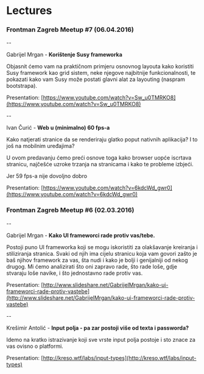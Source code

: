 # Lectures


### Frontman Zagreb Meetup #7 (06.04.2016)

--

Gabrijel Mrgan - **Korištenje Susy frameworka**

Objasnit ćemo vam na praktičnom primjeru osnovnog layouta kako koristiti Susy framework kao grid sistem, neke njegove najbitnije funkcionalnosti, te pokazati kako vam Susy može postati glavni alat za layouting (naspram bootstrapa).

Presentation: [https://www.youtube.com/watch?v=Sw_u0TMRKO8](https://www.youtube.com/watch?v=Sw_u0TMRKO8)

--

Ivan Čurić - **Web u (minimalno) 60 fps-a**

Kako natjerati stranice da se renderiraju glatko poput nativnih aplikacija? I to još na mobilnim uređajima?

U ovom predavanju ćemo preći osnove toga kako browser uopće iscrtava stranicu,  najčešće uzroke trzanja na stranicama i kako te probleme izbjeći.

Jer 59 fps-a nije dovoljno dobro

Presentation: [https://www.youtube.com/watch?v=6kdcWd_gwr0](https://www.youtube.com/watch?v=6kdcWd_gwr0)


### Frontman Zagreb Meetup #6 (02.03.2016)

--

Gabrijel Mrgan - **Kako UI frameworci rade protiv vas/tebe.**

Postoji puno UI frameworka koji se mogu iskoristiti za olakšavanje kreiranja i stiliziranja stranica. Svaki od njih ima cijelu stranicu koja vam govori zašto je baš njihov framework za vas, šta nudi i kako je bolji i genijalniji od nekog drugog. Mi ćemo analizirati što oni zapravo rade, što rade loše, gdje stvaraju loše navike, i što jednostavno rade protiv vas.

Presentation: [http://www.slideshare.net/GabrijelMrgan/kako-ui-frameworci-rade-protiv-vastebe](http://www.slideshare.net/GabrijelMrgan/kako-ui-frameworci-rade-protiv-vastebe)

--

Krešimir Antolić - **Input polja - pa zar postoji više od texta i passworda?**

Idemo na kratko istrazivanje koji sve vrste input polja postoje i sto znace za vas ovisno o platformi.

Presentation: [http://kreso.wtf/labs/input-types](http://kreso.wtf/labs/input-types)
